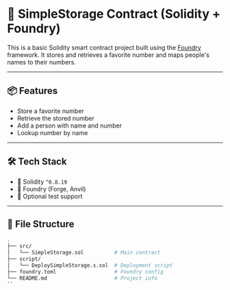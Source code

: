 # 🧠 SimpleStorage Contract (Solidity + Foundry)

This is a basic Solidity smart contract project built using the [Foundry](https://book.getfoundry.sh/) framework. It stores and retrieves a favorite number and maps people's names to their numbers.

---

## 📦 Features

- Store a favorite number
- Retrieve the stored number
- Add a person with name and number
- Lookup number by name

---

## 🛠 Tech Stack

- 🔧 Solidity `^0.8.19`
- 🔨 Foundry (Forge, Anvil)
- 🧪 Optional test support

---

## 📁 File Structure

```bash
.
├── src/
│   └── SimpleStorage.sol          # Main contract
├── script/
│   └── DeploySimpleStorage.s.sol  # Deployment script
├── foundry.toml                   # Foundry config
└── README.md                      # Project info
``
